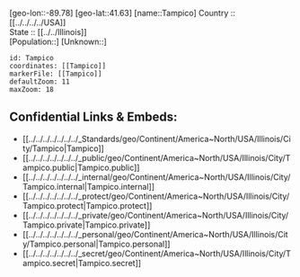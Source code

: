﻿---
location: [41.63,-89.78] 
mapzoom: [7,12] 
mapmarker: city 
type: City
tags:
- geo/City


SpocWebEntityId: 34749
isDeleted: false
confidential: public

---
[geo-lon::-89.78] 
[geo-lat::41.63] 
[name::Tampico] 
Country :: [[../../../../USA]]  
State :: [[../../Illinois]]  
[Population::] 
[Unknown::] 


```leaflet
id: Tampico
coordinates: [[Tampico]] 
markerFile: [[Tampico]] 
defaultZoom: 11 
maxZoom: 18
```


## Confidential Links & Embeds: 
- [[../../../../../../../_Standards/geo/Continent/America~North/USA/Illinois/City/Tampico|Tampico]] 
- [[../../../../../../../_public/geo/Continent/America~North/USA/Illinois/City/Tampico.public|Tampico.public]] 
- [[../../../../../../../_internal/geo/Continent/America~North/USA/Illinois/City/Tampico.internal|Tampico.internal]] 
- [[../../../../../../../_protect/geo/Continent/America~North/USA/Illinois/City/Tampico.protect|Tampico.protect]] 
- [[../../../../../../../_private/geo/Continent/America~North/USA/Illinois/City/Tampico.private|Tampico.private]] 
- [[../../../../../../../_personal/geo/Continent/America~North/USA/Illinois/City/Tampico.personal|Tampico.personal]] 
- [[../../../../../../../_secret/geo/Continent/America~North/USA/Illinois/City/Tampico.secret|Tampico.secret]] 
